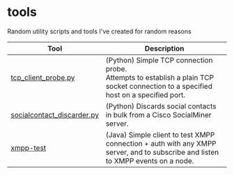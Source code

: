 # tools
Random utility scripts and tools I've created for random reasons

|Tool | Description|
|------------------------------------------|---------------------------------|
|[tcp_client_probe.py](tcp_client_probe.py)|(Python) Simple TCP connection probe.<br>Attempts to establish a plain TCP socket connection to a specified host on a specified port.|
|[socialcontact_discarder.py](socialcontact_discarder.py)|(Python) Discards social contacts in bulk from a Cisco SocialMiner server.|
|[xmpp-test](xmpp-test)|(Java) Simple client to test XMPP connection + auth with any XMPP server, and to subscribe and listen to XMPP events on a node.|
